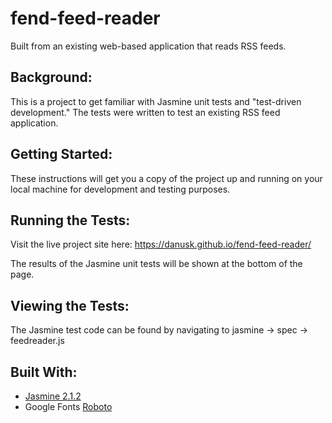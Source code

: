 # fend-feed-reader

Built from an existing web-based application that reads RSS feeds. 

## Background: 
This is a project to get familiar with Jasmine unit tests and "test-driven development." The tests were written to test an existing RSS feed application.  

## Getting Started:

These instructions will get you a copy of the project up and running on your local machine for development and testing purposes.

## Running the Tests:

Visit the live project site here: https://danusk.github.io/fend-feed-reader/

The results of the Jasmine unit tests will be shown at the bottom of the page. 

## Viewing the Tests:

The Jasmine test code can be found by navigating to jasmine -> spec -> feedreader.js

## Built With:

* [Jasmine 2.1.2](https://jasmine.github.io/)
* Google Fonts [Roboto](https://fonts.google.com/specimen/Roboto)
